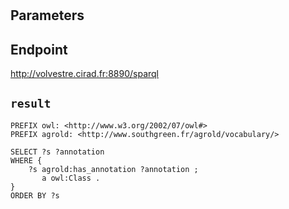 # 

## Parameters


## Endpoint
http://volvestre.cirad.fr:8890/sparql

## `result`

```sparql
PREFIX owl: <http://www.w3.org/2002/07/owl#>
PREFIX agrold: <http://www.southgreen.fr/agrold/vocabulary/>

SELECT ?s ?annotation
WHERE {
    ?s agrold:has_annotation ?annotation ;
       a owl:Class .
}
ORDER BY ?s


```
